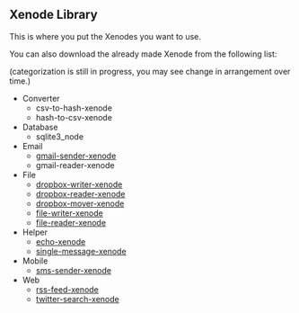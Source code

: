 ## Xenode Library

This is where you put the Xenodes you want to use.

You can also download the already made Xenode from the following list: 

(categorization is still in progress, you may see change in arrangement over time.)

* Converter
  * csv-to-hash-xenode
  * hash-to-csv-xenode
* Database
  * sqlite3_node
* Email
  * [gmail-sender-xenode](https://github.com/Nodally/gmail-sender-xenode)
  * gmail-reader-xenode
* File
  * [dropbox-writer-xenode](https://github.com/Nodally/dropbox-writer-xenode)
  * [dropbox-reader-xenode](https://github.com/Nodally/dropbox-reader-xenode)
  * [dropbox-mover-xenode](https://github.com/Nodally/dropbox-mover-xenode)
  * [file-writer-xenode](https://github.com/Nodally/file-writer-xenode)
  * [file-reader-xenode](https://github.com/Nodally/file-reader-xenode)
* Helper
  * [echo-xenode](https://github.com/Nodally/echo-xenode)
  * [single-message-xenode](https://github.com/Nodally/single-message-xenode)
* Mobile
  * [sms-sender-xenode](https://github.com/Nodally/sms-sender-xenode)
* Web
  * [rss-feed-xenode](https://github.com/Nodally/rss-feed-xenode)
  * [twitter-search-xenode](https://github.com/Nodally/file-writer-xenode)
 






